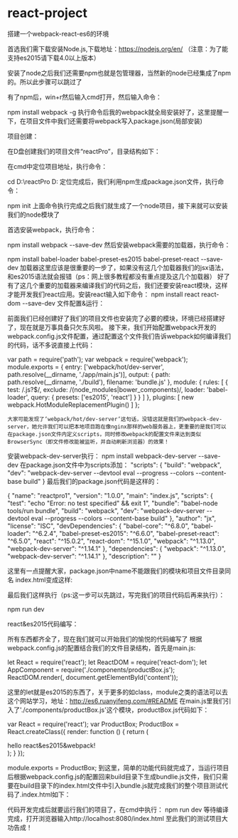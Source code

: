 # react-project
搭建一个webpack-react-es6的环境

首选我们需下载安装Node.js,下载地址：https://nodejs.org/en/ （注意：为了能支持es2015请下载4.0以上版本）

安装了node之后我们还需要npm也就是包管理器，当然新的node已经集成了npm的。所以此步骤可以跳过了

有了npm后，win+r然后输入cmd打开，然后输入命令：

npm install webpack -g
执行命令后我的webpack就全局安装好了，这里提醒一下，在项目文件中我们还需要将webpack写入package.json(局部安装)

项目创建：

在D盘创建我们的项目文件“reactPro”，目录结构如下：



在cmd中定位项目地址，执行命令：

cd D:\reactPro
D:
定位完成后，我们利用npm生成package.json文件，执行命令：

npm init
上面命令执行完成之后我们就生成了一个node项目，接下来就可以安装我们的node模块了

首选安装webpack，执行命令：

npm install webpack --save-dev
然后安装webpack需要的加载器，执行命令：

npm install babel-loader babel-preset-es2015 babel-preset-react --save-dev
加载器这里应该是很重要的一步了，如果没有这几个加载器我们的jsx语法，和es2015语法就会报错（ps：网上很多教程都没有重点提及这几个加载器）
好了有了这几个重要的加载器来编译我们的代码之后，我们还要安装react模块，这样才能开发我们react应用。安装react输入如下命令：
npm install react react-dom --save-dev
文件配置&运行：

前面我们已经创建好了我们的项目文件也安装完了必要的模块，环境已经搭建好了，现在就是万事具备只欠东风啦。
接下来，我们开始配置webpack开发的webpack.config.js文件配置，通过配置这个文件我们告诉webpack如何编译我们的代码，话不多说直接上代码：


var path = require('path');
var webpack = require('webpack');
module.exports = {
    entry: ['webpack/hot/dev-server', path.resolve(__dirname, './app/main.js')],
    output: {
        path: path.resolve(__dirname, './build'),
        filename: 'bundle.js'
    },
    module: {
        rules: [
            {
                test: /\.js?$/,
                exclude: /(node_modules|bower_components)/,
                loader: 'babel-loader',
                query: {
                    presets: ['es2015', 'react']
                }
            }
        ]
    },
    plugins: [
        new webpack.HotModuleReplacementPlugin()
    ]
};


    大家可能发现了‘webpack/hot/dev-server‘这句话，没错这就是我们的webpack-dev-server，她允许我们可以把本地项目跑在像nginx那样的web服务器上，更重要的是我们可以在package.json文件内定义scripts，同时修改webpack的配置文件来达到类似BrowserSync（即文件修改能被监听，并自动刷新浏览器）的效果！
安装webpack-dev-server执行：
npm install webpack-dev-server --save-dev
在package.json文件中为scripts添加：
"scripts": {
  "build": "webpack",
  "dev": "webpack-dev-server --devtool eval --progress --colors --content-base build"
}
最后我们的package.json代码是这样的：


{
  "name": "reactpro1",
  "version": "1.0.0",
  "main": "index.js",
  "scripts": {
    "test": "echo \"Error: no test specified\" && exit 1",
    "bundle": "babel-node tools/run bundle",
    "build": "webpack",
    "dev": "webpack-dev-server --devtool eval --progress --colors --content-base build"
  },
  "author": "jx",
  "license": "ISC",
  "devDependencies": {
    "babel-core": "^6.8.0",
    "babel-loader": "^6.2.4",
    "babel-preset-es2015": "^6.6.0",
    "babel-preset-react": "^6.5.0",
    "react": "^15.0.2",
    "react-dom": "^15.1.0",
    "webpack": "^1.13.0",
    "webpack-dev-server": "^1.14.1"
  },
  "dependencies": {
    "webpack": "^1.13.0",
    "webpack-dev-server": "^1.14.1"
  },
  "description": ""
}


这里有一点提醒大家，package.json中name不能跟我们的模块和项目文件目录同名
index.html变成这样:


<!DOCTYPE html>
<html>
<head lang="en">
    <meta charset="UTF-8">
    <title>React Project</title>
</head>
<body>
<script src="http://localhost:8080/webpack-dev-server.js"></script>
<div id="content"></div>
<script src="./bundle.js"></script>
</body>
</html>


最后我们这样执行（ps:这一步可以先跳过，写完我们的项目代码后再来执行）：


npm run dev


react&es2015代码编写：

所有东西都齐全了，现在我们就可以开始我们的愉悦的代码编写了
根据webpack.config.js的配置结合我们的文件目录结构，首先是main.js:


let React = require('react');
let ReactDOM = require('react-dom');
let AppComponent = require('./components/productBox.js');
ReactDOM.render(<AppComponent />, document.getElementById('content'));


这里的let就是es2015的东西了，关于更多的如class，module之类的语法可以去这个网站学习，地址：http://es6.ruanyifeng.com/#README
在main.js里我们引入了'./components/productBox.js'这个模块，productBox.js代码如下：


var React = require('react');
var ProductBox;
ProductBox = React.createClass({
    render: function () {
        return (
            <div className="productBox">
                hello react&es2015&webpack!
            </div>
        );
    }
});

module.exports = ProductBox;
到这里，简单的功能代码就完成了，当运行项目后根据webpack.config.js的配置回来build目录下生成bundlie.js文件，我们只需要在build目录下的index.html文件中引入bundle.js就完成我们的整个项目测试代码了.index.html如下：


<!DOCTYPE html>
<html>
<head lang="en">
    <meta charset="UTF-8">
    <title>React Project</title>
</head>
<body>
<script src="http://localhost:8080/webpack-dev-server.js"></script>
<div id="content"></div>
<script src="./bundle.js"></script>
</body>


</html>
代码开发完成后就要运行我们的项目了，在cmd中执行：
npm run dev
等待编译完成，打开浏览器输入http://localhost:8080/index.html
至此我们的测试项目大功告成！
